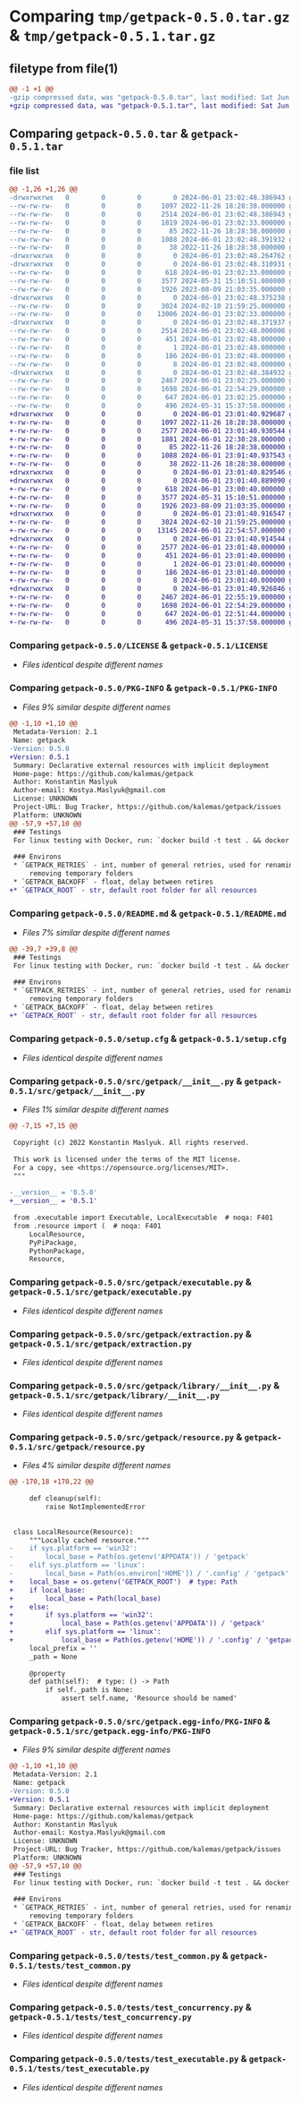 # Comparing `tmp/getpack-0.5.0.tar.gz` & `tmp/getpack-0.5.1.tar.gz`

## filetype from file(1)

```diff
@@ -1 +1 @@
-gzip compressed data, was "getpack-0.5.0.tar", last modified: Sat Jun  1 23:02:48 2024, max compression
+gzip compressed data, was "getpack-0.5.1.tar", last modified: Sat Jun  1 23:01:40 2024, max compression
```

## Comparing `getpack-0.5.0.tar` & `getpack-0.5.1.tar`

### file list

```diff
@@ -1,26 +1,26 @@
-drwxrwxrwx   0        0        0        0 2024-06-01 23:02:48.386943 getpack-0.5.0/
--rw-rw-rw-   0        0        0     1097 2022-11-26 18:28:38.000000 getpack-0.5.0/LICENSE
--rw-rw-rw-   0        0        0     2514 2024-06-01 23:02:48.386943 getpack-0.5.0/PKG-INFO
--rw-rw-rw-   0        0        0     1819 2024-06-01 23:02:33.000000 getpack-0.5.0/README.md
--rw-rw-rw-   0        0        0       85 2022-11-26 18:28:38.000000 getpack-0.5.0/pyproject.toml
--rw-rw-rw-   0        0        0     1088 2024-06-01 23:02:48.391932 getpack-0.5.0/setup.cfg
--rw-rw-rw-   0        0        0       38 2022-11-26 18:28:38.000000 getpack-0.5.0/setup.py
-drwxrwxrwx   0        0        0        0 2024-06-01 23:02:48.264762 getpack-0.5.0/src/
-drwxrwxrwx   0        0        0        0 2024-06-01 23:02:48.310931 getpack-0.5.0/src/getpack/
--rw-rw-rw-   0        0        0      618 2024-06-01 23:02:33.000000 getpack-0.5.0/src/getpack/__init__.py
--rw-rw-rw-   0        0        0     3577 2024-05-31 15:10:51.000000 getpack-0.5.0/src/getpack/executable.py
--rw-rw-rw-   0        0        0     1926 2023-08-09 21:03:35.000000 getpack-0.5.0/src/getpack/extraction.py
-drwxrwxrwx   0        0        0        0 2024-06-01 23:02:48.375238 getpack-0.5.0/src/getpack/library/
--rw-rw-rw-   0        0        0     3024 2024-02-10 21:59:25.000000 getpack-0.5.0/src/getpack/library/__init__.py
--rw-rw-rw-   0        0        0    13006 2024-06-01 23:02:33.000000 getpack-0.5.0/src/getpack/resource.py
-drwxrwxrwx   0        0        0        0 2024-06-01 23:02:48.371937 getpack-0.5.0/src/getpack.egg-info/
--rw-rw-rw-   0        0        0     2514 2024-06-01 23:02:48.000000 getpack-0.5.0/src/getpack.egg-info/PKG-INFO
--rw-rw-rw-   0        0        0      451 2024-06-01 23:02:48.000000 getpack-0.5.0/src/getpack.egg-info/SOURCES.txt
--rw-rw-rw-   0        0        0        1 2024-06-01 23:02:48.000000 getpack-0.5.0/src/getpack.egg-info/dependency_links.txt
--rw-rw-rw-   0        0        0      186 2024-06-01 23:02:48.000000 getpack-0.5.0/src/getpack.egg-info/requires.txt
--rw-rw-rw-   0        0        0        8 2024-06-01 23:02:48.000000 getpack-0.5.0/src/getpack.egg-info/top_level.txt
-drwxrwxrwx   0        0        0        0 2024-06-01 23:02:48.384932 getpack-0.5.0/tests/
--rw-rw-rw-   0        0        0     2467 2024-06-01 23:02:25.000000 getpack-0.5.0/tests/test_common.py
--rw-rw-rw-   0        0        0     1698 2024-06-01 22:54:29.000000 getpack-0.5.0/tests/test_concurrency.py
--rw-rw-rw-   0        0        0      647 2024-06-01 23:02:25.000000 getpack-0.5.0/tests/test_executable.py
--rw-rw-rw-   0        0        0      496 2024-05-31 15:37:58.000000 getpack-0.5.0/tests/test_unicode.py
+drwxrwxrwx   0        0        0        0 2024-06-01 23:01:40.929687 getpack-0.5.1/
+-rw-rw-rw-   0        0        0     1097 2022-11-26 18:28:38.000000 getpack-0.5.1/LICENSE
+-rw-rw-rw-   0        0        0     2577 2024-06-01 23:01:40.930544 getpack-0.5.1/PKG-INFO
+-rw-rw-rw-   0        0        0     1881 2024-06-01 22:30:28.000000 getpack-0.5.1/README.md
+-rw-rw-rw-   0        0        0       85 2022-11-26 18:28:38.000000 getpack-0.5.1/pyproject.toml
+-rw-rw-rw-   0        0        0     1088 2024-06-01 23:01:40.937543 getpack-0.5.1/setup.cfg
+-rw-rw-rw-   0        0        0       38 2022-11-26 18:28:38.000000 getpack-0.5.1/setup.py
+drwxrwxrwx   0        0        0        0 2024-06-01 23:01:40.829546 getpack-0.5.1/src/
+drwxrwxrwx   0        0        0        0 2024-06-01 23:01:40.889090 getpack-0.5.1/src/getpack/
+-rw-rw-rw-   0        0        0      618 2024-06-01 23:00:40.000000 getpack-0.5.1/src/getpack/__init__.py
+-rw-rw-rw-   0        0        0     3577 2024-05-31 15:10:51.000000 getpack-0.5.1/src/getpack/executable.py
+-rw-rw-rw-   0        0        0     1926 2023-08-09 21:03:35.000000 getpack-0.5.1/src/getpack/extraction.py
+drwxrwxrwx   0        0        0        0 2024-06-01 23:01:40.916547 getpack-0.5.1/src/getpack/library/
+-rw-rw-rw-   0        0        0     3024 2024-02-10 21:59:25.000000 getpack-0.5.1/src/getpack/library/__init__.py
+-rw-rw-rw-   0        0        0    13145 2024-06-01 22:54:57.000000 getpack-0.5.1/src/getpack/resource.py
+drwxrwxrwx   0        0        0        0 2024-06-01 23:01:40.914544 getpack-0.5.1/src/getpack.egg-info/
+-rw-rw-rw-   0        0        0     2577 2024-06-01 23:01:40.000000 getpack-0.5.1/src/getpack.egg-info/PKG-INFO
+-rw-rw-rw-   0        0        0      451 2024-06-01 23:01:40.000000 getpack-0.5.1/src/getpack.egg-info/SOURCES.txt
+-rw-rw-rw-   0        0        0        1 2024-06-01 23:01:40.000000 getpack-0.5.1/src/getpack.egg-info/dependency_links.txt
+-rw-rw-rw-   0        0        0      186 2024-06-01 23:01:40.000000 getpack-0.5.1/src/getpack.egg-info/requires.txt
+-rw-rw-rw-   0        0        0        8 2024-06-01 23:01:40.000000 getpack-0.5.1/src/getpack.egg-info/top_level.txt
+drwxrwxrwx   0        0        0        0 2024-06-01 23:01:40.926846 getpack-0.5.1/tests/
+-rw-rw-rw-   0        0        0     2467 2024-06-01 22:55:19.000000 getpack-0.5.1/tests/test_common.py
+-rw-rw-rw-   0        0        0     1698 2024-06-01 22:54:29.000000 getpack-0.5.1/tests/test_concurrency.py
+-rw-rw-rw-   0        0        0      647 2024-06-01 22:51:44.000000 getpack-0.5.1/tests/test_executable.py
+-rw-rw-rw-   0        0        0      496 2024-05-31 15:37:58.000000 getpack-0.5.1/tests/test_unicode.py
```

### Comparing `getpack-0.5.0/LICENSE` & `getpack-0.5.1/LICENSE`

 * *Files identical despite different names*

### Comparing `getpack-0.5.0/PKG-INFO` & `getpack-0.5.1/PKG-INFO`

 * *Files 9% similar despite different names*

```diff
@@ -1,10 +1,10 @@
 Metadata-Version: 2.1
 Name: getpack
-Version: 0.5.0
+Version: 0.5.1
 Summary: Declarative external resources with implicit deployment
 Home-page: https://github.com/kalemas/getpack
 Author: Konstantin Maslyuk
 Author-email: Kostya.Maslyuk@gmail.com
 License: UNKNOWN
 Project-URL: Bug Tracker, https://github.com/kalemas/getpack/issues
 Platform: UNKNOWN
@@ -57,9 +57,10 @@
 ### Testings
 For linux testing with Docker, run: `docker build -t test . && docker run -it --rm test pytest .`
 
 ### Environs
 * `GETPACK_RETRIES` - int, number of general retries, used for renaming and
     removing temporary folders
 * `GETPACK_BACKOFF` - float, delay between retires
+* `GETPACK_ROOT` - str, default root folder for all resources
```

### Comparing `getpack-0.5.0/README.md` & `getpack-0.5.1/README.md`

 * *Files 7% similar despite different names*

```diff
@@ -39,7 +39,8 @@
 ### Testings
 For linux testing with Docker, run: `docker build -t test . && docker run -it --rm test pytest .`
 
 ### Environs
 * `GETPACK_RETRIES` - int, number of general retries, used for renaming and
     removing temporary folders
 * `GETPACK_BACKOFF` - float, delay between retires
+* `GETPACK_ROOT` - str, default root folder for all resources
```

### Comparing `getpack-0.5.0/setup.cfg` & `getpack-0.5.1/setup.cfg`

 * *Files identical despite different names*

### Comparing `getpack-0.5.0/src/getpack/__init__.py` & `getpack-0.5.1/src/getpack/__init__.py`

 * *Files 1% similar despite different names*

```diff
@@ -7,15 +7,15 @@
 
 Copyright (c) 2022 Konstantin Maslyuk. All rights reserved.
 
 This work is licensed under the terms of the MIT license.
 For a copy, see <https://opensource.org/licenses/MIT>.
 """
 
-__version__ = '0.5.0'
+__version__ = '0.5.1'
 
 from .executable import Executable, LocalExecutable  # noqa: F401
 from .resource import (  # noqa: F401
     LocalResource,
     PyPiPackage,
     PythonPackage,
     Resource,
```

### Comparing `getpack-0.5.0/src/getpack/executable.py` & `getpack-0.5.1/src/getpack/executable.py`

 * *Files identical despite different names*

### Comparing `getpack-0.5.0/src/getpack/extraction.py` & `getpack-0.5.1/src/getpack/extraction.py`

 * *Files identical despite different names*

### Comparing `getpack-0.5.0/src/getpack/library/__init__.py` & `getpack-0.5.1/src/getpack/library/__init__.py`

 * *Files identical despite different names*

### Comparing `getpack-0.5.0/src/getpack/resource.py` & `getpack-0.5.1/src/getpack/resource.py`

 * *Files 4% similar despite different names*

```diff
@@ -170,18 +170,22 @@
 
     def cleanup(self):
         raise NotImplementedError
 
 
 class LocalResource(Resource):
     """Locally cached resource."""
-    if sys.platform == 'win32':
-        local_base = Path(os.getenv('APPDATA')) / 'getpack'
-    elif sys.platform == 'linux':
-        local_base = Path(os.environ['HOME']) / '.config' / 'getpack'
+    local_base = os.getenv('GETPACK_ROOT')  # type: Path
+    if local_base:
+        local_base = Path(local_base)
+    else:
+        if sys.platform == 'win32':
+            local_base = Path(os.getenv('APPDATA')) / 'getpack'
+        elif sys.platform == 'linux':
+            local_base = Path(os.getenv('HOME')) / '.config' / 'getpack'
     local_prefix = ''
     _path = None
 
     @property
     def path(self):  # type: () -> Path
         if self._path is None:
             assert self.name, 'Resource should be named'
```

### Comparing `getpack-0.5.0/src/getpack.egg-info/PKG-INFO` & `getpack-0.5.1/src/getpack.egg-info/PKG-INFO`

 * *Files 9% similar despite different names*

```diff
@@ -1,10 +1,10 @@
 Metadata-Version: 2.1
 Name: getpack
-Version: 0.5.0
+Version: 0.5.1
 Summary: Declarative external resources with implicit deployment
 Home-page: https://github.com/kalemas/getpack
 Author: Konstantin Maslyuk
 Author-email: Kostya.Maslyuk@gmail.com
 License: UNKNOWN
 Project-URL: Bug Tracker, https://github.com/kalemas/getpack/issues
 Platform: UNKNOWN
@@ -57,9 +57,10 @@
 ### Testings
 For linux testing with Docker, run: `docker build -t test . && docker run -it --rm test pytest .`
 
 ### Environs
 * `GETPACK_RETRIES` - int, number of general retries, used for renaming and
     removing temporary folders
 * `GETPACK_BACKOFF` - float, delay between retires
+* `GETPACK_ROOT` - str, default root folder for all resources
```

### Comparing `getpack-0.5.0/tests/test_common.py` & `getpack-0.5.1/tests/test_common.py`

 * *Files identical despite different names*

### Comparing `getpack-0.5.0/tests/test_concurrency.py` & `getpack-0.5.1/tests/test_concurrency.py`

 * *Files identical despite different names*

### Comparing `getpack-0.5.0/tests/test_executable.py` & `getpack-0.5.1/tests/test_executable.py`

 * *Files identical despite different names*


